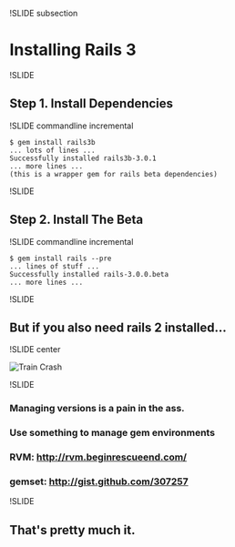 !SLIDE subsection

# Installing Rails 3 #

!SLIDE

## Step 1. Install Dependencies ##

!SLIDE commandline incremental

    $ gem install rails3b
    ... lots of lines ...
    Successfully installed rails3b-3.0.1
    ... more lines ...
    (this is a wrapper gem for rails beta dependencies)

!SLIDE

## Step 2. Install The Beta ##

!SLIDE commandline incremental

    $ gem install rails --pre
    ... lines of stuff ...
    Successfully installed rails-3.0.0.beta
    ... more lines ...

!SLIDE

## But if you also need rails 2 installed... ##

!SLIDE center

![Train Crash](train_wreck.jpg)

!SLIDE

### Managing versions is a pain in the ass. ###
### Use something to manage gem environments ###

### RVM: http://rvm.beginrescueend.com/ ###
### gemset: http://gist.github.com/307257 ###

!SLIDE

## That's pretty much it. ##

